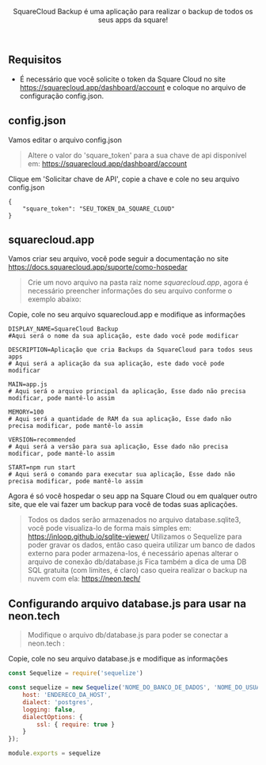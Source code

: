 <div align="center">

  <p>SquareCloud Backup é uma aplicação para realizar o backup de todos os seus apps da square!</p>

</div>

<br>

## Requisitos

- É necessário que você solicite o token da Square Cloud no site https://squarecloud.app/dashboard/account e coloque no arquivo de configuração config.json.

## config.json

Vamos editar o arquivo config.json

> Altere o valor do 'square_token' para a sua chave de api disponível em: https://squarecloud.app/dashboard/account

Clique em 'Solicitar chave de API', copie a chave e cole no seu arquivo config.json

```
{
    "square_token": "SEU_TOKEN_DA_SQUARE_CLOUD"
}
```

## squarecloud.app

Vamos criar seu arquivo, você pode seguir a documentação no site https://docs.squarecloud.app/suporte/como-hospedar

> Crie um novo arquivo na pasta raiz nome _squarecloud.app_, agora é necessário preencher informações do seu arquivo conforme o exemplo abaixo:

Copie, cole no seu arquivo squarecloud.app e modifique as informações

```
DISPLAY_NAME=SquareCloud Backup
#Aqui será o nome da sua aplicação, este dado você pode modificar

DESCRIPTION=Aplicação que cria Backups da SquareCloud para todos seus apps
# Aqui será a aplicação da sua aplicação, este dado você pode modificar

MAIN=app.js
# Aqui será o arquivo principal da aplicação, Esse dado não precisa modificar, pode mantê-lo assim

MEMORY=100
# Aqui será a quantidade de RAM da sua aplicação, Esse dado não precisa modificar, pode mantê-lo assim

VERSION=recommended
# Aqui será a versão para sua aplicação, Esse dado não precisa modificar, pode mantê-lo assim

START=npm run start
# Aqui será o comando para executar sua aplicação, Esse dado não precisa modificar, pode mantê-lo assim

```

Agora é só você hospedar o seu app na Square Cloud ou em qualquer outro site, que ele vai fazer um backup para você de todas suas aplicações.

> Todos os dados serão armazenados no arquivo database.sqlite3, você pode visualiza-lo de forma mais simples em: https://inloop.github.io/sqlite-viewer/
> Utilizamos o Sequelize para poder gravar os dados, então caso queira utilizar um banco de dados externo para poder armazena-los, é necessário apenas alterar o arquivo de conexão db/database.js
> Fica também a dica de uma DB SQL gratuita (com limites, é claro) caso queira realizar o backup na nuvem com ela: https://neon.tech/

## Configurando arquivo database.js para usar na neon.tech

> Modifique o arquivo db/database.js para poder se conectar a neon.tech :

Copie, cole no seu arquivo database.js e modifique as informações

``` javascript
const Sequelize = require('sequelize')

const sequelize = new Sequelize('NOME_DO_BANCO_DE_DADOS', 'NOME_DO_USUARIO', 'SENHA_DO_USUARIO', {
    host: 'ENDERECO_DA_HOST',
    dialect: 'postgres',
    logging: false,
    dialectOptions: {
        ssl: { require: true }
    }
});

module.exports = sequelize
```
